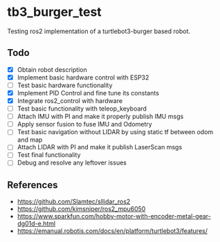 # tb3_burger_test

Testing ros2 implementation of a turtlebot3-burger based robot.

## Todo
- [x] Obtain robot description
- [x] Implement basic hardware control with ESP32
- [ ] Test basic hardware functionality
- [x] Implement PID Control and fine tune its constants
- [x] Integrate ros2_control with hardware
- [ ] Test basic functionality with teleop_keyboard
- [ ] Attach IMU with PI and make it properly publish IMU msgs
- [ ] Apply sensor fusion to fuse IMU and Odometry
- [ ] Test basic navigation without LIDAR by using static tf between odom and map
- [ ] Attach LIDAR with PI and make it publish LaserScan msgs
- [ ] Test final functionality
- [ ] Debug and resolve any leftover issues

## References
- https://github.com/Slamtec/sllidar_ros2
- https://github.com/kimsniper/ros2_mpu6050
- https://www.sparkfun.com/hobby-motor-with-encoder-metal-gear-dg01d-e.html
- https://emanual.robotis.com/docs/en/platform/turtlebot3/features/
